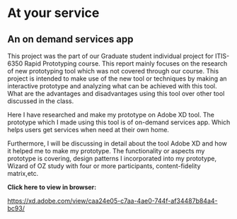 # At your service
## An on demand services app

This project was the part of our Graduate student individual project for ITIS-6350 Rapid Prototyping course. This report mainly focuses on the research of new prototyping tool which was not covered through our course. This project is intended to make use of the new tool or techniques by making an interactive prototype and analyzing what can be achieved with this tool. What are the advantages and disadvantages using this tool over other tool discussed in the class.


Here I have researched and make my prototype on Adobe XD tool. The prototype which I made using this tool is of on-demand services app. Which helps users get services when need at their own home.


Furthermore, I will be discussing in detail about the tool Adobe XD and how it helped me to make my prototype. The functionality or aspects my prototype is covering, design patterns I incorporated into my prototype, Wizard of OZ study with four or more participants, content-fidelity matrix,etc.


**Click here to view in browser:**

https://xd.adobe.com/view/caa24e05-c7aa-4ae0-744f-af34487b84a4-bc93/
